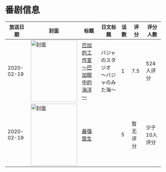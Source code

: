 # 番剧信息

|放送日期|封面|标题|日文标题|话数|评分|评分人数|
|---|---|---|---|---|---|---|
|2020-02-19|<img src="//lain.bgm.tv/pic/cover/c/a7/a0/286132_Z9sgd.jpg" alt="封面" style="width:150px;height:200px;object-fit:cover;">|[巴加的工作室 ～巴加眼中的海洋～](https://bangumi.tv/subject/286132)|バジャのスタジオ ～バジャのみた海～|1|7.5|524人评分|
|2020-02-19|<img src="//lain.bgm.tv/pic/cover/c/b5/1f/317329_P29G7.jpg" alt="封面" style="width:150px;height:200px;object-fit:cover;">|[最强医生](https://bangumi.tv/subject/317329)||5|暂无评分|少于10人评分|
